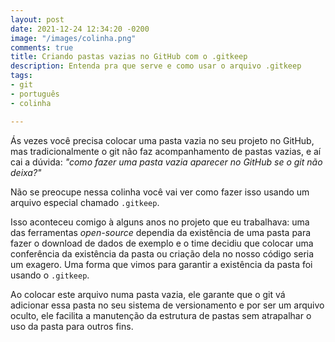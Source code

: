 ```yaml
---
layout: post
date: 2021-12-24 12:34:20 -0200
image: "/images/colinha.png"
comments: true
title: Criando pastas vazias no GitHub com o .gitkeep
description: Entenda pra que serve e como usar o arquivo .gitkeep
tags:
- git
- português
- colinha

---
```

Ás vezes você precisa colocar uma pasta vazia no seu projeto no GitHub, mas tradicionalmente o git não faz acompanhamento de pastas vazias, e aí cai a dúvida: _"como fazer uma pasta vazia aparecer no GitHub se o git não deixa?"_

Não se preocupe nessa colinha você vai ver como fazer isso usando um arquivo especial chamado `.gitkeep`.

Isso aconteceu comigo à alguns anos no projeto que eu trabalhava: uma das ferramentas _open-source_ dependia da existência de uma pasta para fazer o download de dados de exemplo e o time decidiu que colocar uma conferência da existência da pasta ou criação dela no nosso código seria um exagero. Uma forma que vimos para garantir a existência da pasta foi usando o `.gitkeep`.

Ao colocar este arquivo numa pasta vazia, ele garante que o git vá adicionar essa pasta no seu sistema de versionamento e por ser um arquivo oculto, ele facilita a manutenção da estrutura de pastas sem atrapalhar o uso da pasta para outros fins.
